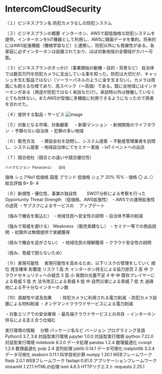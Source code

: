 # IntercomCloudSecurity


（１）ビジネスプラン名
防犯カメラなしの防犯システム

（２）ビジネスプランの概要
インターホン、AWSで超低価格な防犯システムを提供。インターホンをIoT機器として利用し、AWSに録画データを集約。将来的にはAWS拡張機能（機械学習など）と連携し、防犯以外にも発展性がある。各家庭に必ずインターホンは設置されており、ほぼ対象地域の全領域がカバー可能。

（３）ビジネスプランのきっかけ（事業開始の動機・目的・背景など）
自治体では数百万円を防犯カメラに支出している事を知った。防犯は大切だが、キャッシュを生む製品ではない（ソーラーパネルのように金を生まない）。カメラは雨風にも耐える仕様であり、高スペック（＝高価）である。既に全地域にはインターホンがある（用途が防犯ではなく来訪なだけ）。来訪時以外は稼働していなくとても勿体ない。またAWSが安価に多機能に利用できるようになったので両者を合わせた。	

（４）提供する製品・サービス
![image](https://github.com/blahrmy/IntercomCloudSecurity/assets/87888755/656973f0-75e5-4ace-acf5-ef90a24c6dc8)


 





（５）対象となる市場、対象顧客　
・新築マンション
・新規開発のライフタウン
・予算のない自治体
・犯罪の多い地域

（６）販売方法　
・建設会社を訪問し、システム提案
・不動産管理業者を訪問し、システム提案
・地域自治体にてセミナー実施
・IoTイベントへの出店

（７）競合他社（競合との違いや競合優位性）

	ハイクビジョン	Panasonic	当社
強味	シェアNo1
低価格	国産
ブランド	低価格
シェア	20%	15%	-
価格	〇	△	◎
総合評価	B+	B-	A

（８）新規性・優位性、事業の独自性　
	　SWOT分析による考察を行った
	Opportunity	Threat
Strength
（低価格、AWS拡張性）	・AWSでの運用拡張性の追究
・サブスクによるサービスの
　アップデート

（強みで機会を取込む）	・地域住民へ安全性の説明
・自治体予算の削減


（強みで脅威を避ける）
Weakness
（販売実績なし）	・セミナー等での商品説明
・初案件は無償提供で実績獲得


（弱みで機会を逃がさない）	・地域住民の理解獲得
・クラウド安全性の説明


（弱み、脅威で困らないため）







（９）実現可能性　
実現可能性を高めるため、以下リスクの管理をしていく
順位	発生確率	影響度	リスク
1	高	大	インターホン持主による協力拒否
2	高	中	クラウドセキュリティへの疑念
3	高	小	夜間の光量不足
4	中	中	既存プレイヤーによる脅威
5	低	大	法令改正による脅威
6	低	中	自然災害による脅威
7	低	大	過疎地による不十分なインターホン数

（10）貢献性や波及効果
　
・防犯カメラに利用される電力削減
・防犯カメラ設置による材料削減
・オンデマンドクラウドサービスによる電力削減


・対象エリアでの安全確保
・最先端クラウドサービスとの共存
・インターホン供与による支え合う仕組む






実行環境の情報
　分類	パッケージ名など	バージョン
プログラミング言語	Python3	3.7, 3.8
対話型実行環境	jupyter	1.0.0
対話型実行環境	ipython	7.22.0
対話型実行環境	notebook	6.3.0
データ処理	pandas	1.2.4
数理最適化	cvxopt	1.2.6
数理最適化	pulp	2.4
並列処理	joblib	0.14.1
データ可視化	matplotlib	3.3.4
データ可視化	seaborn	0.11.1
科学技術計算	numpy	1.20.1
WEBフレームワーク	flask	2.0.1
WEBフレームワーク	fastapi	0.81.0
アプリケーションフレームワーク	streamlit	1.27.1
HTMLの処理	lxml	4.6.3
HTTPリクエスト	requests	2.25.1
